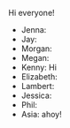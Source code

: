 Hi everyone!

- Jenna:
- Jay:
- Morgan:
- Megan:
- Kenny: Hi
- Elizabeth:
- Lambert:
- Jessica:
- Phil:
- Asia: ahoy!